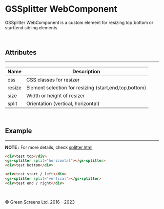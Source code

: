 # GSSplitter WebComponent

GSSplitter WebComponent is a custom element for resizing top|bottom or start|end sibling elements.

<br>

## Attributes
---

| Name               | Description                                                   |
|--------------------|---------------------------------------------------------------|
| css                | CSS classes for resizer                                       |
| resize             | Element selection for resizing (start,end,top,bottom)         |
| size               | Width or height of resizer                                    |
| split              | Orientation (vertical, horizontal)                            |

<br>

## Example
---

**NOTE :** 
For more details, check [splitter.html](../../demos/splitter.html)

```html
<div>test top</div>
<gs-splitter split="horizontal"></gs-splitter>
<div>test bottom</div>
```

```html
<div>test start / left</div>
<gs-splitter split="vertical"></gs-splitter>
<div>test end / right</div>
```

<br>

&copy; Green Screens Ltd. 2016 - 2023
